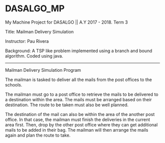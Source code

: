 # DASALGO_MP

My Machine Project for DASALGO || A.Y 2017 - 2018. Term 3

Title: Mailman Delivery Simulation

Instructor: Pau Rivera

Background: A TSP like problem implemented using a branch and bound algorithm. Coded using java. 

---------------------------------------------------------------------------------------------------------------


Mailman Delivery Simulation Program

The mailman is tasked to deliver all the mails from the post offices to the schools. 

The mailman must go to a post office to retrieve the mails to be delivered to a destination within the area. The mails must be arranged based on their destination. The route to be taken must also be well planned.

The destination of the mail can also be within the area of the another post office. In that case, the mailman must finish the deliveries in the current area first. Then, drop by the other post office where they can get additional mails to be added in their bag. The mailman will then arrange the mails again and plan the route to take.
